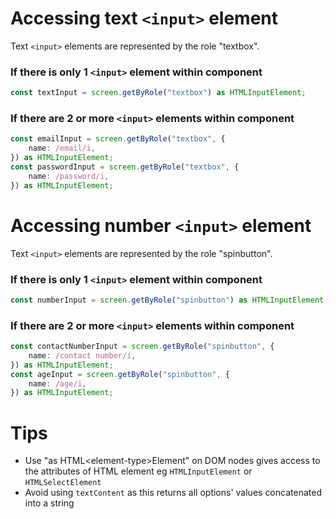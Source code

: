# Accessing text `<input>` element

Text `<input>` elements are represented by the role "textbox".

### If there is only 1 `<input>` element within component

```ts
const textInput = screen.getByRole("textbox") as HTMLInputElement;
```

### If there are 2 or more `<input>` elements within component

```ts
const emailInput = screen.getByRole("textbox", {
    name: /email/i,
}) as HTMLInputElement;
const passwordInput = screen.getByRole("textbox", {
    name: /password/i,
}) as HTMLInputElement;
```

# Accessing number `<input>` element

Text `<input>` elements are represented by the role "spinbutton".

### If there is only 1 `<input>` element within component

```ts
const numberInput = screen.getByRole("spinbutton") as HTMLInputElement;
```

### If there are 2 or more `<input>` elements within component

```ts
const contactNumberInput = screen.getByRole("spinbutton", {
    name: /contact number/i,
}) as HTMLInputElement;
const ageInput = screen.getByRole("spinbutton", {
    name: /age/i,
}) as HTMLInputElement;
```

# Tips

-   Use "as HTML\<element-type\>Element" on DOM nodes gives access to the attributes of HTML element eg `HTMLInputElement` or `HTMLSelectElement`
-   Avoid using `textContent` as this returns all options' values concatenated into a string
